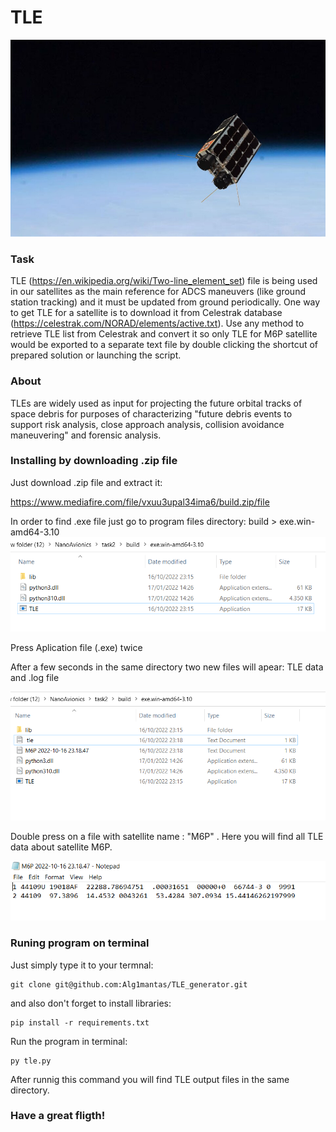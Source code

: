 # TLE

![My Image](tle_pic/NanoAvionics-M6P.jpeg)

### Task

TLE (https://en.wikipedia.org/wiki/Two-line_element_set) file is being used in our satellites as the main reference for ADCS
maneuvers (like ground station tracking) and it must be updated from ground periodically. One way to get TLE for a
satellite is to download it from Celestrak database (https://celestrak.com/NORAD/elements/active.txt).
Use any method to retrieve TLE list from Celestrak and convert it so only TLE for M6P satellite would be exported to a
separate text file by double clicking the shortcut of prepared solution or launching the script.

### About

TLEs are widely used as input for projecting the future orbital tracks of space debris for purposes of characterizing "future debris events to support risk analysis, close approach analysis, collision avoidance maneuvering" and forensic analysis.

### Installing by downloading .zip file

Just download .zip file and extract it:

https://www.mediafire.com/file/vxuu3upal34ima6/build.zip/file

In order to find .exe file just go to program files directory: build > exe.win-amd64-3.10
![My Image](tle_pic/Capture1.PNG)

Press Aplication file (.exe) twice

After a few seconds in the same directory two new files will apear: TLE data and .log file

![My Image](tle_pic/Capture2.PNG)

Double press on a file with satellite name : "M6P" . Here you will find all TLE data about satellite M6P.

![My Image](tle_pic/Capture3.PNG)

### Runing program on terminal

Just simply type it to your termnal:

```
git clone git@github.com:Alg1mantas/TLE_generator.git
```

and also don't forget to install libraries:

```
pip install -r requirements.txt
```

Run the program in terminal:

```
py tle.py
```

After runnig this command you will find TLE output files in the same directory.

### Have a great fligth!
